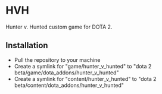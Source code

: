 # HVH

Hunter v. Hunted custom game for DOTA 2.

## Installation

- Pull the repository to your machine
- Create a symlink for "game/hunter_v_hunted" to "dota 2 beta/game/dota_addons/hunter_v_hunted"
- Create a symlink for "content/hunter_v_hunted" to "dota 2 beta/content/dota_addons/hunter_v_hunted"
